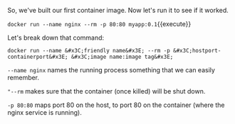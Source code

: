 So, we've built our first container image. Now let's run it to see if it worked.

`docker run --name nginx --rm -p 80:80 myapp:0.1`{{execute}}

Let's break down that command:

`docker run --name &#x3C;friendly name&#x3E; --rm -p &#x3C;hostport-containerport&#x3E; &#x3C;image name:image tag&#x3E;`

`--name nginx` names the running process something that we can easily remember.

`"--rm` makes sure that the container (once killed) will be shut down.

`-p 80:80` maps port 80 on the host, to port 80 on the container (where the nginx service is running).

